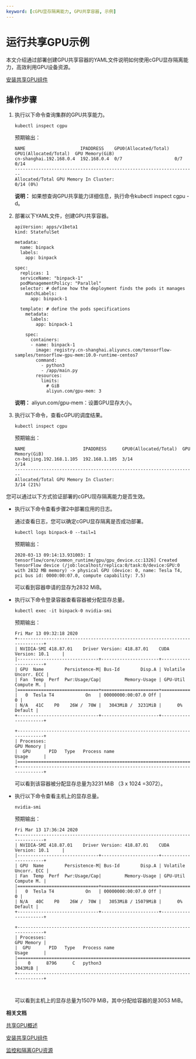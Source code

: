 ```yaml
---
keyword: [cGPU显存隔离能力, GPU共享容器, 示例]
---
```


# 运行共享GPU示例

本文介绍通过部署创建GPU共享容器的YAML文件说明如何使用cGPU显存隔离能力，高效利用GPU设备资源。

[安装共享GPU组件](/intl.zh-CN/Kubernetes集群用户指南/GPU/NPU/共享GPU调度/安装共享GPU组件.md)

## 操作步骤

1.  执行以下命令查询集群的GPU共享能力。

    ```
    kubectl inspect cgpu
    ```

    预期输出：

    ```
    NAME                     IPADDRESS    GPU0(Allocated/Total)  GPU1(Allocated/Total)  GPU Memory(GiB)
    cn-shanghai.192.168.0.4  192.168.0.4  0/7                    0/7                    0/14
    ---------------------------------------------------------------------
    Allocated/Total GPU Memory In Cluster:
    0/14 (0%)
    ```

    **说明：** 如果想查询GPU共享能力详细信息，执行命令kubectl inspect cgpu -d。

2.  部署以下YAML文件，创建GPU共享容器。

    ```
    apiVersion: apps/v1beta1
    kind: StatefulSet
    
    metadata:
      name: binpack
      labels:
        app: binpack
    
    spec:
      replicas: 1
      serviceName: "binpack-1"
      podManagementPolicy: "Parallel"
      selector: # define how the deployment finds the pods it manages
        matchLabels:
          app: binpack-1
    
      template: # define the pods specifications
        metadata:
          labels:
            app: binpack-1
    
        spec:
          containers:
          - name: binpack-1
            image: registry.cn-shanghai.aliyuncs.com/tensorflow-samples/tensorflow-gpu-mem:10.0-runtime-centos7
            command:
              - python3
              - /app/main.py
            resources:
              limits:
                # GiB
                aliyun.com/gpu-mem: 3
    ```

    **说明：** aliyun.com/gpu-mem：设置GPU显存大小。

3.  执行以下命令，查看cGPU的调度结果。

    ```
    kubectl inspect cgpu
    ```

    预期输出：

    ```
    NAME                      IPADDRESS      GPU0(Allocated/Total)  GPU Memory(GiB)
    cn-beijing.192.168.1.105  192.168.1.105  3/14                   3/14
    ---------------------------------------------------------------------
    Allocated/Total GPU Memory In Cluster:
    3/14 (21%)
    ```


您可以通过以下方式验证部署的cGPU现存隔离能力是否生效。

-   执行以下命令查看步骤2中部署应用的日志。

    通过查看日志，您可以确定cGPU显存隔离是否成功部署。

    ```
    kubectl logs binpack-0 --tail=1
    ```

    预期输出：

    ```
    2020-03-13 09:14:13.931003: I tensorflow/core/common_runtime/gpu/gpu_device.cc:1326] Created TensorFlow device (/job:localhost/replica:0/task:0/device:GPU:0 with 2832 MB memory) -> physical GPU (device: 0, name: Tesla T4, pci bus id: 0000:00:07.0, compute capability: 7.5)
    ```

    可以看到容器申请的显存为2832 MiB。

-   执行以下命令登录容器查看容器被分配显存总量。

    ```
    kubectl exec -it binpack-0 nvidia-smi
    ```

    预期输出：

    ```
    Fri Mar 13 09:32:18 2020
    +-----------------------------------------------------------------------------+
    | NVIDIA-SMI 418.87.01    Driver Version: 418.87.01    CUDA Version: 10.1     |
    |-------------------------------+----------------------+----------------------+
    | GPU  Name        Persistence-M| Bus-Id        Disp.A | Volatile Uncorr. ECC |
    | Fan  Temp  Perf  Pwr:Usage/Cap|         Memory-Usage | GPU-Util  Compute M. |
    |===============================+======================+======================|
    |   0  Tesla T4            On   | 00000000:00:07.0 Off |                    0 |
    | N/A   41C    P0    26W /  70W |   3043MiB /  3231MiB |      0%      Default |
    +-------------------------------+----------------------+----------------------+
    
    +-----------------------------------------------------------------------------+
    | Processes:                                                       GPU Memory |
    |  GPU       PID   Type   Process name                             Usage      |
    |=============================================================================|
    +-----------------------------------------------------------------------------+
    ```

    可以看到该容器被分配显存总量为3231 MiB （3 x 1024 =3072）。

-   执行以下命令查看主机上的显存总量。

    ```
    nvidia-smi
    ```

    预期输出：

    ```
    Fri Mar 13 17:36:24 2020
    +-----------------------------------------------------------------------------+
    | NVIDIA-SMI 418.87.01    Driver Version: 418.87.01    CUDA Version: 10.1     |
    |-------------------------------+----------------------+----------------------+
    | GPU  Name        Persistence-M| Bus-Id        Disp.A | Volatile Uncorr. ECC |
    | Fan  Temp  Perf  Pwr:Usage/Cap|         Memory-Usage | GPU-Util  Compute M. |
    |===============================+======================+======================|
    |   0  Tesla T4            On   | 00000000:00:07.0 Off |                    0 |
    | N/A   40C    P0    26W /  70W |   3053MiB / 15079MiB |      0%      Default |
    +-------------------------------+----------------------+----------------------+
    
    +-----------------------------------------------------------------------------+
    | Processes:                                                       GPU Memory |
    |  GPU       PID   Type   Process name                             Usage      |
    |=============================================================================|
    |    0      8796      C   python3                                     3043MiB |
    +-----------------------------------------------------------------------------+
    
                            
    ```

    可以看到主机上的显存总量为15079 MiB，其中分配给容器的是3053 MiB。


**相关文档**  


[共享GPU概述](/intl.zh-CN/Kubernetes集群用户指南/GPU/NPU/共享GPU调度/共享GPU概述.md)

[安装共享GPU组件](/intl.zh-CN/Kubernetes集群用户指南/GPU/NPU/共享GPU调度/安装共享GPU组件.md)

[监控和隔离GPU资源](/intl.zh-CN/Kubernetes集群用户指南/GPU/NPU/共享GPU调度/监控和隔离GPU资源.md)

